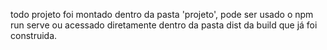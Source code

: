 todo projeto foi montado dentro da pasta 'projeto',
pode ser usado o npm run serve ou acessado diretamente
dentro da pasta dist da build que já foi construida.